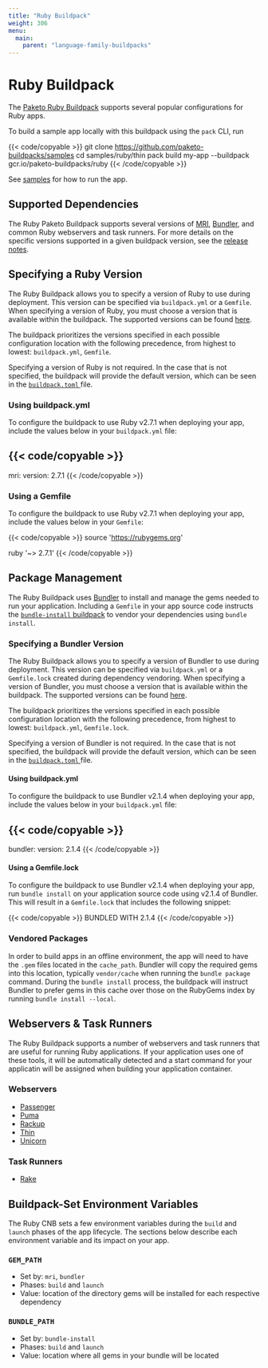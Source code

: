 ```yaml
---
title: "Ruby Buildpack"
weight: 306
menu:
  main:
    parent: "language-family-buildpacks"
---
```


# Ruby Buildpack

The [Paketo Ruby Buildpack](https://github.com/paketo-buildpacks/ruby) supports
several popular configurations for Ruby apps.

To build a sample app locally with this buildpack using the `pack` CLI, run

{{< code/copyable >}}
git clone https://github.com/paketo-buildpacks/samples
cd samples/ruby/thin
pack build my-app --buildpack gcr.io/paketo-buildpacks/ruby
{{< /code/copyable >}}

See [samples](https://github.com/paketo-buildpacks/samples/tree/main/ruby/thin)
for how to run the app.

## Supported Dependencies

The Ruby Paketo Buildpack supports several versions of
[MRI](https://www.ruby-lang.org), [Bundler](https://bundler.io/), and common
Ruby webservers and task runners.  For more details on the specific versions
supported in a given buildpack version, see the [release
notes](https://github.com/paketo-buildpacks/ruby/releases/latest).

## Specifying a Ruby Version

The Ruby Buildpack allows you to specify a version of Ruby to use during
deployment. This version can be specified via `buildpack.yml` or a `Gemfile`.
When specifying a version of Ruby, you must choose a version that is available
within the buildpack. The supported versions can be found
[here](https://github.com/paketo-buildpacks/mri/releases/latest).

The buildpack prioritizes the versions specified in
each possible configuration location with the following precedence, from
highest to lowest: `buildpack.yml`, `Gemfile`.

Specifying a version of Ruby is not required. In the case that is not
specified, the buildpack will provide the default version, which can be seen in
the [`buildpack.toml`
](https://github.com/paketo-buildpacks/mri/blob/main/buildpack.toml) file.

### Using buildpack.yml

To configure the buildpack to use Ruby v2.7.1 when deploying your app, include
the values below in your `buildpack.yml` file:

{{< code/copyable >}}
---
mri:
  version: 2.7.1
{{< /code/copyable >}}

### Using a Gemfile

To configure the buildpack to use Ruby v2.7.1 when deploying your app, include
the values below in your `Gemfile`:

{{< code/copyable >}}
source 'https://rubygems.org'

ruby '~> 2.7.1'
{{< /code/copyable >}}

## Package Management

The Ruby Buildpack uses [Bundler](https://bundler.io/) to install and manage
the gems needed to run your application. Including a `Gemfile` in your app
source code instructs the [`bundle-install`
buildpack](https://github.com/paketo-buildpacks/bundle-install) to vendor your
dependencies using `bundle install`.

### Specifying a Bundler Version

The Ruby Buildpack allows you to specify a version of Bundler to use during
deployment. This version can be specified via `buildpack.yml` or a
`Gemfile.lock` created during dependency vendoring. When specifying a version
of Bundler, you must choose a version that is available within the buildpack.
The supported versions can be found
[here](https://github.com/paketo-buildpacks/bundler/releases/latest).

The buildpack prioritizes the versions specified in
each possible configuration location with the following precedence, from
highest to lowest: `buildpack.yml`, `Gemfile.lock`.

Specifying a version of Bundler is not required. In the case that is not
specified, the buildpack will provide the default version, which can be seen in
the [`buildpack.toml`
](https://github.com/paketo-buildpacks/bundler/blob/main/buildpack.toml) file.

#### Using buildpack.yml

To configure the buildpack to use Bundler v2.1.4 when deploying your app, include
the values below in your `buildpack.yml` file:

{{< code/copyable >}}
---
bundler:
  version: 2.1.4
{{< /code/copyable >}}

#### Using a Gemfile.lock

To configure the buildpack to use Bundler v2.1.4 when deploying your app, run
`bundle install` on your application source code using v2.1.4 of Bundler. This
will result in a `Gemfile.lock` that includes the following snippet:

{{< code/copyable >}}
BUNDLED WITH
   2.1.4
{{< /code/copyable >}}

### Vendored Packages

In order to build apps in an offline environment, the app will need to have the
`.gem` files located in the `cache_path`. Bundler will copy the required gems
into this location, typically `vendor/cache` when running the `bundle package`
command. During the `bundle install` process, the buildpack will instruct
Bundler to prefer gems in this cache over those on the RubyGems index by
running `bundle install --local`.

## Webservers & Task Runners
The Ruby Buildpack supports a number of webservers and task runners that are
useful for running Ruby applications. If your application uses one of these
tools, it will be automatically detected and a start command for your
applicatin will be assigned when building your application container.

### Webservers
* [Passenger](http://github.com/paketo-buildpacks/passenger)
* [Puma](http://github.com/paketo-buildpacks/puma)
* [Rackup](http://github.com/paketo-buildpacks/rackup)
* [Thin](http://github.com/paketo-buildpacks/thin)
* [Unicorn](http://github.com/paketo-buildpacks/unicorn)

### Task Runners
* [Rake](http://github.com/paketo-buildpacks/rake)

## Buildpack-Set Environment Variables

The Ruby CNB sets a few environment variables during the `build` and `launch`
phases of the app lifecycle. The sections below describe each environment
variable and its impact on your app.

### `GEM_PATH`

* Set by: `mri`, `bundler`
* Phases: `build` and `launch`
* Value: location of the directory gems will be installed for each respective dependency

### `BUNDLE_PATH`

* Set by: `bundle-install`
* Phases: `build` and `launch`
* Value: location where all gems in your bundle will be located
